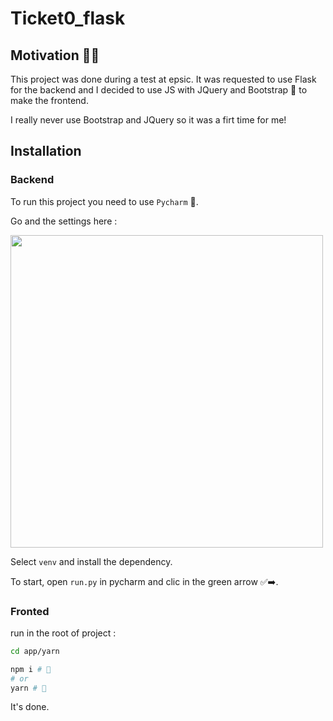 # Ticket0_flask

## Motivation 🏃‍♂️

This project was done during a test at epsic.
It was requested to use Flask for the backend and I decided to use JS with JQuery and Bootstrap 🍓 to make the frontend.

I really never use Bootstrap and JQuery so it was a firt time for me!

## Installation

### Backend

To run this project you need to use `Pycharm` 🐍.

Go and the settings here :

<img width="500" src="https://i.imgur.com/H6xm15r.png" />

Select `venv` and install the dependency.

To start, open `run.py` in pycharm and clic in the green arrow ✅➡️.

### Fronted

run in the root of project :
```bash
cd app/yarn

npm i # 🔆 
# or
yarn # 🐳 
```
It's done.
